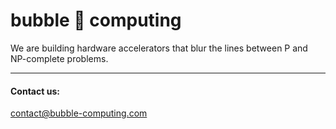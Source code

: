 # bubble 🫧 computing 


We are building hardware accelerators that blur the lines between P and NP-complete problems. 

---
#### Contact us:
contact@bubble-computing.com 
